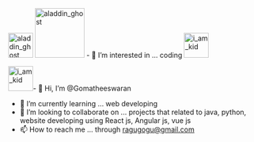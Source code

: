 <img src='https://stickers.gg/assets/stickers/4606-kurzgesagt.png' alt='aladdin_ghost' height=50px width=50px>
<img style= 'margin-left=10px' src='https://camo.githubusercontent.com/56031e0c5315337e3eddcfe0db42dc2dd8c688692aed569b08547786b5f12e0c/68747470733a2f2f692e6962622e636f2f68374436387a792f6f63746f6361742d72656d6f766562672d707265766965772e706e67' alt='aladdin_ghost' height=100px width=100px>
- 👀 I’m interested in ... coding
<img src='https://media.giphy.com/media/p5ctpqMiVEC7rGzxXY/giphy.gif' alt='i_am_kid' height=50px width=50px>

<img src='https://media.giphy.com/media/Dd4u286E56f1CA05Qd/giphy.gif' alt='i_am_kid' height=50px width=50px>- 👋 Hi, I’m @Gomatheeswaran

- 🌱 I’m currently learning ... web developing
- 💞️ I’m looking to collaborate on ... projects that related to java, python, website developing using React js, Angular js, vue js
- 📫 How to reach me ... through ragugogu@gmail.com

<!---
Gomatheeswaran/Gomatheeswaran is a ✨ special ✨ repository because its `README.md` (this file) appears on your GitHub profile.
You can click the Preview link to take a look at your changes.
--->
